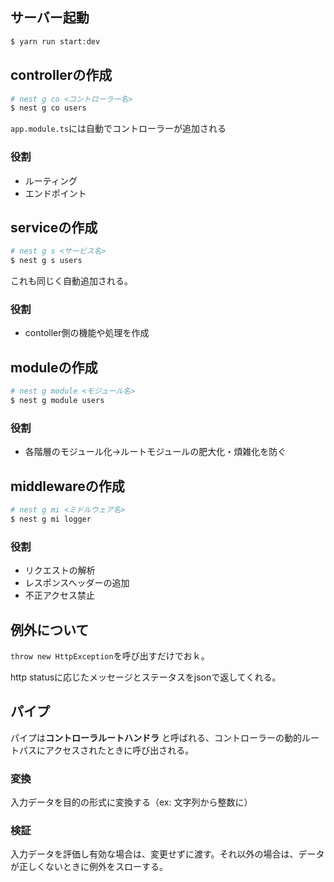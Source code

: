 ## サーバー起動
```bash
$ yarn run start:dev
```

## controllerの作成
```bash
# nest g co <コントローラー名>
$ nest g co users
```

`app.module.ts`には自動でコントローラーが追加される

### 役割
- ルーティング
- エンドポイント

## serviceの作成
```bash
# nest g s <サービス名>
$ nest g s users
```

これも同じく自動追加される。

### 役割
- contoller側の機能や処理を作成

## moduleの作成
```bash
# nest g module <モジュール名>
$ nest g module users
```

### 役割
- 各階層のモジュール化→ルートモジュールの肥大化・煩雑化を防ぐ


## middlewareの作成
```bash
# nest g mi <ミドルウェア名>
$ nest g mi logger
```

### 役割
- リクエストの解析
- レスポンスヘッダーの追加
- 不正アクセス禁止

## 例外について
`throw new HttpException`を呼び出すだけでおｋ。

http statusに応じたメッセージとステータスをjsonで返してくれる。

## パイプ
パイプは**コントローラルートハンドラ** と呼ばれる、コントローラーの動的ルートパスにアクセスされたときに呼び出される。

### 変換
入力データを目的の形式に変換する（ex: 文字列から整数に）

### 検証
入力データを評価し有効な場合は、変更せずに渡す。それ以外の場合は、データが正しくないときに例外をスローする。

